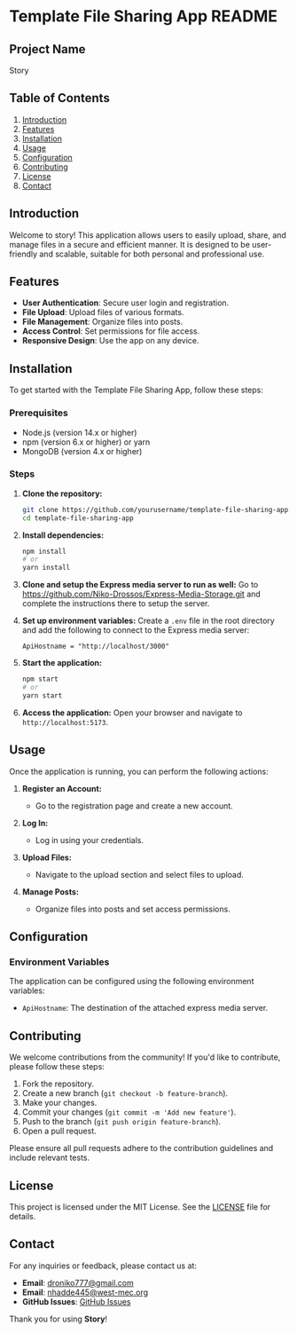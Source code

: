 # Template File Sharing App README

## Project Name
Story

## Table of Contents
1. [Introduction](#introduction)
2. [Features](#features)
3. [Installation](#installation)
4. [Usage](#usage)
5. [Configuration](#configuration)
6. [Contributing](#contributing)
7. [License](#license)
8. [Contact](#contact)

## Introduction
Welcome to story! This application allows users to easily upload, share, and manage files in a secure and efficient manner. It is designed to be user-friendly and scalable, suitable for both personal and professional use.

## Features
- **User Authentication**: Secure user login and registration.
- **File Upload**: Upload files of various formats.
- **File Management**: Organize files into posts.
- **Access Control**: Set permissions for file access.
- **Responsive Design**: Use the app on any device.

## Installation
To get started with the Template File Sharing App, follow these steps:

### Prerequisites
- Node.js (version 14.x or higher)
- npm (version 6.x or higher) or yarn
- MongoDB (version 4.x or higher)

### Steps
1. **Clone the repository:**
    ```bash
    git clone https://github.com/yourusername/template-file-sharing-app.git
    cd template-file-sharing-app
    ```

2. **Install dependencies:**
    ```bash
    npm install
    # or
    yarn install
    ```

3. **Clone and setup the Express media server to run as well:**
    Go to https://github.com/Niko-Drossos/Express-Media-Storage.git and complete the instructions there to setup the server.

4. **Set up environment variables:**
    Create a `.env` file in the root directory and add the following to connect to the Express media server:
    ```env
    ApiHostname = "http://localhost/3000"
    ```

5. **Start the application:**
    ```bash
    npm start
    # or
    yarn start
    ```

6. **Access the application:**
    Open your browser and navigate to `http://localhost:5173`.

## Usage
Once the application is running, you can perform the following actions:

1. **Register an Account:**
   - Go to the registration page and create a new account.

2. **Log In:**
   - Log in using your credentials.

3. **Upload Files:**
   - Navigate to the upload section and select files to upload.

5. **Manage Posts:**
   - Organize files into posts and set access permissions.

## Configuration
### Environment Variables
The application can be configured using the following environment variables:

- `ApiHostname`: The destination of the attached express media server.

## Contributing
We welcome contributions from the community! If you'd like to contribute, please follow these steps:

1. Fork the repository.
2. Create a new branch (`git checkout -b feature-branch`).
3. Make your changes.
4. Commit your changes (`git commit -m 'Add new feature'`).
5. Push to the branch (`git push origin feature-branch`).
6. Open a pull request.

Please ensure all pull requests adhere to the contribution guidelines and include relevant tests.

## License
This project is licensed under the MIT License. See the [LICENSE](LICENSE) file for details.

## Contact
For any inquiries or feedback, please contact us at:
- **Email**: droniko777@gmail.com
- **Email**: nhadde445@west-mec.org
- **GitHub Issues**: [GitHub Issues](https://github.com/yourusername/template-file-sharing-app/issues)

Thank you for using **Story**!
